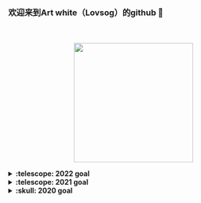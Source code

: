 ### 欢迎来到Art white（Lovsog）的github 👋

<!--
**Art0white/Art0white** is a ✨ _special_ ✨ repository because its `README.md` (this file) appears on your GitHub profile.

Here are some ideas to get you started:

- 🔭 I’m currently working on ...
- 🌱 I’m currently learning ...
- 👯 I’m looking to collaborate on ...
- 🤔 I’m looking for help with ...
- 💬 Ask me about ...
- 📫 How to reach me: ...
- 😄 Pronouns: ...
- ⚡ Fun fact: ...
-->

<p align="center">
<!--   <img src="https://i.imgur.com/fbuCptV.gif" width="27px"> -->
  <br><br>
  <img src="https://i.imgur.com/RXC7FkY.gif" width="240px" align="center">
<!--   <samp>
    :wave: Hi! I design for GitHub.
    <br>My current work focuses on enabling all of y'all to
      <br><em>receive recognition</em> for the amazing things that
    <br>you do in your software communities :sparkles:<br><br>
    <img src="https://i.imgur.com/kdKhgx6.gif" width="240px" align="center">
    <br><br>:coffee: Wanna chat? :point_right: @ me on <a href="https://twitter.com/pifafu">Twitter</a>
  </samp> -->
</p>

<details>
  <summary><b>:telescope: 2022 goal</b></summary>
</details>

<details>
  <summary><b>:telescope: 2021 goal</b></summary>
</details>

<details>
  <summary><b>:skull: 2020 goal</b></summary>
</details>

